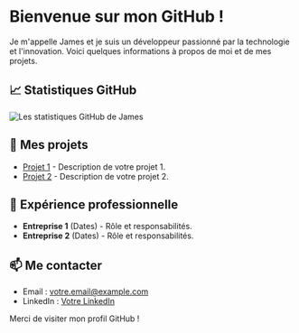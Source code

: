 # Bienvenue sur mon GitHub !

Je m'appelle James et je suis un développeur passionné par la technologie et l'innovation. Voici quelques informations à propos de moi et de mes projets.

## 📈 Statistiques GitHub
![Les statistiques GitHub de James](https://github-readme-stats.vercel.app/api?username=James-TREMA&show_icons=true&theme=radical)

## 🌱 Mes projets
- [Projet 1](https://github.com/James-TREMA/Projet1) - Description de votre projet 1.
- [Projet 2](https://github.com/James-TREMA/Projet2) - Description de votre projet 2.

## 💼 Expérience professionnelle
- **Entreprise 1** (Dates) - Rôle et responsabilités.
- **Entreprise 2** (Dates) - Rôle et responsabilités.

## 📫 Me contacter
- Email : [votre.email@example.com](mailto:votre.email@example.com)
- LinkedIn : [Votre LinkedIn](https://www.linkedin.com/in/votreprofil)

Merci de visiter mon profil GitHub !
